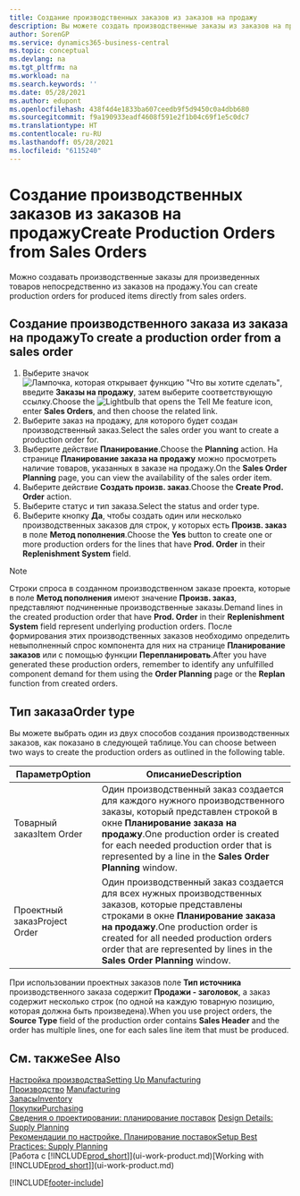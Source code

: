```yaml
---
title: Создание производственных заказов из заказов на продажу
description: Вы можете создать производственные заказы из заказов на продажу.
author: SorenGP
ms.service: dynamics365-business-central
ms.topic: conceptual
ms.devlang: na
ms.tgt_pltfrm: na
ms.workload: na
ms.search.keywords: ''
ms.date: 05/28/2021
ms.author: edupont
ms.openlocfilehash: 438f4d4e1833ba607ceedb9f5d9450c0a4dbb680
ms.sourcegitcommit: f9a190933eadf4608f591e2f1b04c69f1e5c0dc7
ms.translationtype: HT
ms.contentlocale: ru-RU
ms.lasthandoff: 05/28/2021
ms.locfileid: "6115240"
---
```

# <a name="create-production-orders-from-sales-orders"></a><span data-ttu-id="feb54-103">Создание производственных заказов из заказов на продажу</span><span class="sxs-lookup"><span data-stu-id="feb54-103">Create Production Orders from Sales Orders</span></span>
<span data-ttu-id="feb54-104">Можно создавать производственные заказы для произведенных товаров непосредственно из заказов на продажу.</span><span class="sxs-lookup"><span data-stu-id="feb54-104">You can create production orders for produced items directly from sales orders.</span></span>  

## <a name="to-create-a-production-order-from-a-sales-order"></a><span data-ttu-id="feb54-105">Создание производственного заказа из заказа на продажу</span><span class="sxs-lookup"><span data-stu-id="feb54-105">To create a production order from a sales order</span></span>  

1.  <span data-ttu-id="feb54-106">Выберите значок ![Лампочка, которая открывает функцию "Что вы хотите сделать"](media/ui-search/search_small.png "Что вы хотите сделать"), введите **Заказы на продажу**, затем выберите соответствующую ссылку.</span><span class="sxs-lookup"><span data-stu-id="feb54-106">Choose the ![Lightbulb that opens the Tell Me feature](media/ui-search/search_small.png "Tell me what you want to do") icon, enter **Sales Orders**, and then choose the related link.</span></span>  
2.  <span data-ttu-id="feb54-107">Выберите заказ на продажу, для которого будет создан производственный заказ.</span><span class="sxs-lookup"><span data-stu-id="feb54-107">Select the sales order you want to create a production order for.</span></span>  
3.  <span data-ttu-id="feb54-108">Выберите действие **Планирование**.</span><span class="sxs-lookup"><span data-stu-id="feb54-108">Choose the **Planning** action.</span></span> <span data-ttu-id="feb54-109">На странице **Планирование заказа на продажу** можно просмотреть наличие товаров, указанных в заказе на продажу.</span><span class="sxs-lookup"><span data-stu-id="feb54-109">On the **Sales Order Planning** page, you can view the availability of the sales order item.</span></span>  
4.  <span data-ttu-id="feb54-110">Выберите действие **Создать произв. заказ**.</span><span class="sxs-lookup"><span data-stu-id="feb54-110">Choose the **Create Prod. Order** action.</span></span>  
5.  <span data-ttu-id="feb54-111">Выберите статус и тип заказа.</span><span class="sxs-lookup"><span data-stu-id="feb54-111">Select the status and order type.</span></span>  
6.  <span data-ttu-id="feb54-112">Выберите кнопку **Да**, чтобы создать один или несколько производственных заказов для строк, у которых есть **Произв. заказ** в поле **Метод пополнения**.</span><span class="sxs-lookup"><span data-stu-id="feb54-112">Choose the **Yes** button to create one or more production orders for the lines that have **Prod. Order** in their **Replenishment System** field.</span></span>


> [!NOTE]  
> <span data-ttu-id="feb54-113">Строки спроса в созданном производственном заказе проекта, которые в поле **Метод пополнения** имеют значение **Произв. заказ**, представляют подчиненные производственные заказы.</span><span class="sxs-lookup"><span data-stu-id="feb54-113">Demand lines in the created production order that have **Prod. Order** in their **Replenishment System** field represent underlying production orders.</span></span> <span data-ttu-id="feb54-114">После формирования этих производственных заказов необходимо определить невыполненный спрос компонента для них на странице **Планирование заказов** или с помощью функции **Перепланировать**.</span><span class="sxs-lookup"><span data-stu-id="feb54-114">After you have generated these production orders, remember to identify any unfulfilled component demand for them using the **Order Planning** page or the **Replan** function from created orders.</span></span> 

## <a name="order-type"></a><span data-ttu-id="feb54-115">Тип заказа</span><span class="sxs-lookup"><span data-stu-id="feb54-115">Order type</span></span>  
<span data-ttu-id="feb54-116">Вы можете выбрать один из двух способов создания производственных заказов, как показано в следующей таблице.</span><span class="sxs-lookup"><span data-stu-id="feb54-116">You can choose between two ways to create the production orders as outlined in the following table.</span></span>

|<span data-ttu-id="feb54-117">Параметр</span><span class="sxs-lookup"><span data-stu-id="feb54-117">Option</span></span>|<span data-ttu-id="feb54-118">Описание</span><span class="sxs-lookup"><span data-stu-id="feb54-118">Description</span></span>|
|------|-----------|
|<span data-ttu-id="feb54-119">Товарный заказ</span><span class="sxs-lookup"><span data-stu-id="feb54-119">Item Order</span></span>|<span data-ttu-id="feb54-120">Один производственный заказ создается для каждого нужного производственного заказы, который представлен строкой в окне **Планирование заказа на продажу**.</span><span class="sxs-lookup"><span data-stu-id="feb54-120">One production order is created for each needed production order that is represented by a line in the **Sales Order Planning** window.</span></span>|
|<span data-ttu-id="feb54-121">Проектный заказ</span><span class="sxs-lookup"><span data-stu-id="feb54-121">Project Order</span></span>|<span data-ttu-id="feb54-122">Один производственный заказ создается для всех нужных производственных заказов, которые представлены строками в окне **Планирование заказа на продажу**.</span><span class="sxs-lookup"><span data-stu-id="feb54-122">One production order is created for all needed production orders order that are represented by lines in the **Sales Order Planning** window.</span></span> |

<span data-ttu-id="feb54-123">При использовании проектных заказов поле **Тип источника** производственного заказа содержит **Продажи - заголовок**, а заказ содержит несколько строк (по одной на каждую товарную позицию, которая должна быть произведена).</span><span class="sxs-lookup"><span data-stu-id="feb54-123">When you use project orders, the **Source Type** field of the production order contains **Sales Header** and the order has multiple lines, one for each sales line item that must be produced.</span></span>  


## <a name="see-also"></a><span data-ttu-id="feb54-124">См. также</span><span class="sxs-lookup"><span data-stu-id="feb54-124">See Also</span></span>  
[<span data-ttu-id="feb54-125">Настройка производства</span><span class="sxs-lookup"><span data-stu-id="feb54-125">Setting Up Manufacturing</span></span>](production-configure-production-processes.md)  
<span data-ttu-id="feb54-126">[Производство](production-manage-manufacturing.md)  </span><span class="sxs-lookup"><span data-stu-id="feb54-126">[Manufacturing](production-manage-manufacturing.md)  </span></span>  
[<span data-ttu-id="feb54-127">Запасы</span><span class="sxs-lookup"><span data-stu-id="feb54-127">Inventory</span></span>](inventory-manage-inventory.md)  
[<span data-ttu-id="feb54-128">Покупки</span><span class="sxs-lookup"><span data-stu-id="feb54-128">Purchasing</span></span>](purchasing-manage-purchasing.md)  
<span data-ttu-id="feb54-129">[Сведения о проектировании: планирование поставок](design-details-supply-planning.md) </span><span class="sxs-lookup"><span data-stu-id="feb54-129">[Design Details: Supply Planning](design-details-supply-planning.md) </span></span>  
[<span data-ttu-id="feb54-130">Рекомендации по настройке. Планирование поставок</span><span class="sxs-lookup"><span data-stu-id="feb54-130">Setup Best Practices: Supply Planning</span></span>](setup-best-practices-supply-planning.md)  
<span data-ttu-id="feb54-131">[Работа с [!INCLUDE[prod_short](includes/prod_short.md)]](ui-work-product.md)</span><span class="sxs-lookup"><span data-stu-id="feb54-131">[Working with [!INCLUDE[prod_short](includes/prod_short.md)]](ui-work-product.md)</span></span>


[!INCLUDE[footer-include](includes/footer-banner.md)]
